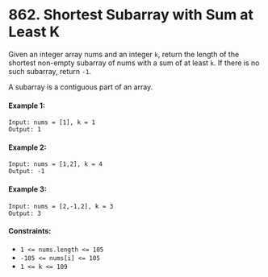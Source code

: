 # 862. Shortest Subarray with Sum at Least K

Given an integer array nums and an integer `k`, return the length of the shortest non-empty subarray of nums with a sum of at least `k`. If there is no such subarray, return `-1`.

A subarray is a contiguous part of an array.

#### Example 1:

```
Input: nums = [1], k = 1
Output: 1
```

#### Example 2:

```
Input: nums = [1,2], k = 4
Output: -1
```

#### Example 3:

```
Input: nums = [2,-1,2], k = 3
Output: 3
``` 

#### Constraints:

+ `1 <= nums.length <= 105`
+ `-105 <= nums[i] <= 105`
+ `1 <= k <= 109`
